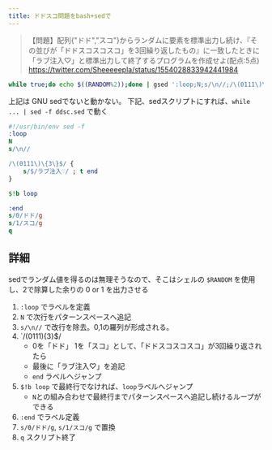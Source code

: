 ```yaml
---
title: ドドスコ問題をbash+sedで
---
```


> 【問題】配列{"ドド","スコ"}からランダムに要素を標準出力し続け、『その並びが「ドドスコスコスコ」を3回繰り返したもの』に一致したときに「ラブ注入♡」と標準出力して終了するプログラムを作成せよ(配点:5点)
> https://twitter.com/Sheeeeepla/status/1554028833942441984

```bash
while true;do echo $((RANDOM%2));done | gsed ':loop;N;s/\n//;/\(0111\)\{3\}$/{s/$/ラブ注入♡/;t end;};$!b loop;:end;s/0/ドド/g;s/1/スコ/g;q'
```

上記は GNU sedでないと動かない。
下記、sedスクリプトにすれば、`while ... | sed -f ddsc.sed` で動く
```sed
#!/usr/bin/env sed -f
:loop
N
s/\n//

/\(0111\)\{3\}$/ {
    s/$/ラブ注入♡/ ; t end
}

$!b loop

:end
s/0/ドド/g
s/1/スコ/g
q
```

## 詳細
sedでランダム値を得るのは無理そうなので、そこはシェルの `$RANDOM` を使用し、2で除算した余りの 0 or 1 を出力させる

1. `:loop` でラベルを定義
2. `N` で次行をパターンスペースへ追記
3. `s/\n//` で改行を除去。0,1の羅列が形成される。
4. `/\(0111\)\{3\}$/
    - 0を「ドド」 1を「スコ」として、「ドドスコスコスコ」が3回繰り返されたら
    - 最後に「ラブ注入♡」を追記
    - `end` ラベルへジャンプ
5. `$!b loop` で最終行でなければ、`loop`ラベルへジャンプ
    - `N`との組み合わせで最終行までパターンスペースへ追記し続けるループができる
6. `:end` でラベル定義
7. `s/0/ドド/g`, `s/1/スコ/g` で置換
8. `q` スクリプト終了



